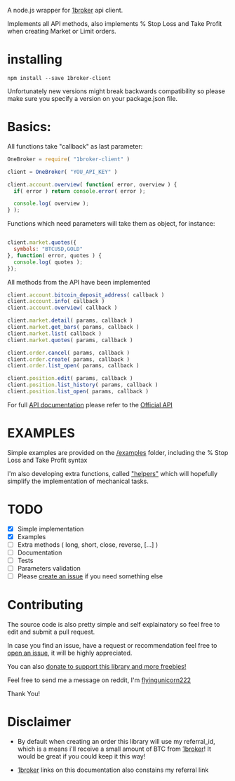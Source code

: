 A node.js wrapper for [1broker](https://1broker.com/m/r.php?i=11468) api client.

Implements all API methods, also implements % Stop Loss and Take Profit when
creating Market or Limit orders.

installing
====

````npm install --save 1broker-client````

Unfortunately new versions might break backwards
compatibility so please make sure you specify a version on your package.json
file.

Basics:
====

All functions take "callback" as last parameter:

````javascript
OneBroker = require( "1broker-client" )

client = OneBroker( "YOU_API_KEY" )

client.account.overview( function( error, overview ) {
  if( error ) return console.error( error );

  console.log( overview );
} );
````

Functions which need parameters will take them as object, for instance:

````javascript

client.market.quotes({
  symbols: "BTCUSD,GOLD"
}, function( error, quotes ) {
  console.log( quotes );
});

````

All methods from the API have been implemented

````javascript
client.account.bitcoin_deposit_address( callback )
client.account.info( callback )
client.account.overview( callback )

client.market.detail( params, callback )
client.market.get_bars( params, callback )
client.market.list( callback )
client.market.quotes( params, callback )

client.order.cancel( params, callback )
client.order.create( params, callback )
client.order.list_open( params, callback )

client.position.edit( params, callback )
client.position.list_history( params, callback )
client.position.list_open( params, callback )
````

For full [API documentation](https://1broker.com/?c=api_documentation) please refer to the [Official API](https://1broker.com/?c=api_documentation)

EXAMPLES
====

Simple examples are provided on the [/examples](/examples) folder, including
the % Stop Loss and Take Profit syntax

I'm also developing extra functions, called ["helpers"](/src/helpers) which will
hopefully simplify the implementation of mechanical tasks.

TODO
====

- [x] Simple implementation
- [x] Examples
- [ ] Extra methods ( long, short, close, reverse, [...] )
- [ ] Documentation
- [ ] Tests
- [ ] Parameters validation
- [ ] Please [create an issue](https://github.com/flyingunicorn222/1broker-client/issues/new) if you need something else

Contributing
====
The source code is also pretty simple and self explainatory so feel free
to edit and submit a pull request.

In case you find an issue, have a request or recommendation feel free to [open
an issue](https://github.com/flyingunicorn222/1broker-client/issues/new), it will be highly appreciated.

You can also [donate to support this library and more freebies!](https://blockchain.info/address/1767DuD8teMeeTV2DtPviqMYE1G13169x3)

Feel free to send me a message on reddit, I'm [flyingunicorn222](https://www.reddit.com/user/flyingunicorn222)

Thank You!

Disclaimer
====
 - By default when creating an order this library will use my referral_id,
which is a means i'll receive a small amount of BTC from [1broker](https://1broker.com/m/r.php?i=11468)! It would be great if you could keep it this way!

 - [1broker](https://1broker.com/m/r.php?i=11468) links on this documentation
also constains my referral link
